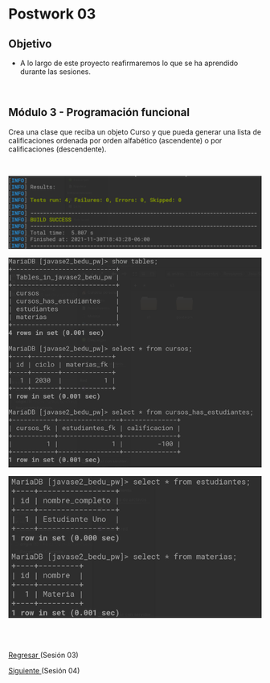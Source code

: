 # Postwork 03

## Objetivo

- A lo largo de este proyecto reafirmaremos lo que se ha aprendido durante las sesiones.

<br/>

## Módulo 3 - Programación funcional

Crea una clase que reciba un objeto Curso y que pueda generar una lista de calificaciones ordenada por orden alfabético (ascendente) o por calificaciones (descendente).

<br/>

![Nueva función](img/img_01.png)

![Nueva función](img/img_02.png)

![Nueva función](img/img_03.png)


<br/>
<br/>

[Regresar ](../Readme.md)(Sesión 03)

[Siguiente ](../../Sesion-04/Readme.md)(Sesión 04)